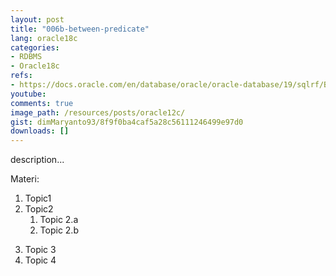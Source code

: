 ```yaml
---
layout: post
title: "006b-between-predicate"
lang: oracle18c
categories:
- RDBMS
- Oracle18c
refs: 
- https://docs.oracle.com/en/database/oracle/oracle-database/19/sqlrf/BETWEEN-Condition.html#GUID-868A7C9D-EDF9-44E7-91B5-C3F69E503CCB
youtube: 
comments: true
image_path: /resources/posts/oracle12c/
gist: dimMaryanto93/8f9f0ba4caf5a28c56111246499e97d0
downloads: []
---
```



description...

Materi: 

1. Topic1
2. Topic2
    1. Topic 2.a
    2. Topic 2.b
<!--more-->
3. Topic 3
4. Topic 4